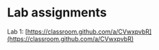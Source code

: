 # Lab assignments

Lab 1: [https://classroom.github.com/a/CVwxpvbR](https://classroom.github.com/a/CVwxpvbR)

